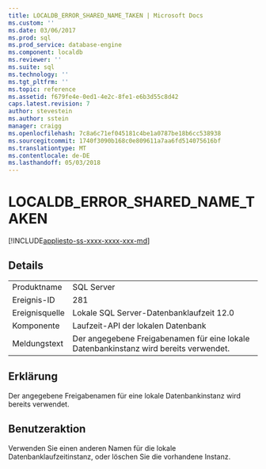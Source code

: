 ```yaml
---
title: LOCALDB_ERROR_SHARED_NAME_TAKEN | Microsoft Docs
ms.custom: ''
ms.date: 03/06/2017
ms.prod: sql
ms.prod_service: database-engine
ms.component: localdb
ms.reviewer: ''
ms.suite: sql
ms.technology: ''
ms.tgt_pltfrm: ''
ms.topic: reference
ms.assetid: f679fe4e-0ed1-4e2c-8fe1-e6b3d55c8d42
caps.latest.revision: 7
author: stevestein
ms.author: sstein
manager: craigg
ms.openlocfilehash: 7c8a6c71ef045181c4be1a0787be18b6cc538938
ms.sourcegitcommit: 1740f3090b168c0e809611a7aa6fd514075616bf
ms.translationtype: MT
ms.contentlocale: de-DE
ms.lasthandoff: 05/03/2018
---
```

# <a name="localdberrorsharednametaken"></a>LOCALDB_ERROR_SHARED_NAME_TAKEN
[!INCLUDE[appliesto-ss-xxxx-xxxx-xxx-md](../../includes/appliesto-ss-xxxx-xxxx-xxx-md.md)]
    
## <a name="details"></a>Details  
  
|||  
|-|-|  
|Produktname|SQL Server|  
|Ereignis-ID|281|  
|Ereignisquelle|Lokale SQL Server-Datenbanklaufzeit 12.0|  
|Komponente|Laufzeit-API der lokalen Datenbank|  
|Meldungstext|Der angegebene Freigabenamen für eine lokale Datenbankinstanz wird bereits verwendet.|  
  
## <a name="explanation"></a>Erklärung  
 Der angegebene Freigabenamen für eine lokale Datenbankinstanz wird bereits verwendet.  
  
## <a name="user-action"></a>Benutzeraktion  
 Verwenden Sie einen anderen Namen für die lokale Datenbanklaufzeitinstanz, oder löschen Sie die vorhandene Instanz.  
  
  
